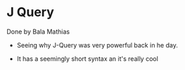 # J Query

Done by Bala Mathias

- Seeing why J-Query was very powerful back in he day.

- It has a seemingly short syntax an it's really cool
